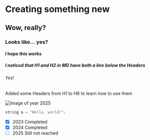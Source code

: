 # Creating something new
## Wow, really?
### Looks like... yes?
#### I hope this works
##### I noticed that H1 and H2 in MD have both a line below the Headers
###### Yes!

Added some Headers from H1 to H6 to learn how to use them

![Image of year 2025](https://images.unsplash.com/photo-1730829807443-c314c7bd4495?q=80&w=2674&auto=format&fit=crop&ixlib=rb-4.0.3&ixid=M3wxMjA3fDB8MHxwaG90by1wYWdlfHx8fGVufDB8fHx8fA%3D%3D)

``` c++
string a = "Hello, world!";
```
- [x] 2023 Completed
- [x] 2024 Completed
- [ ] 2025 Still not reached
